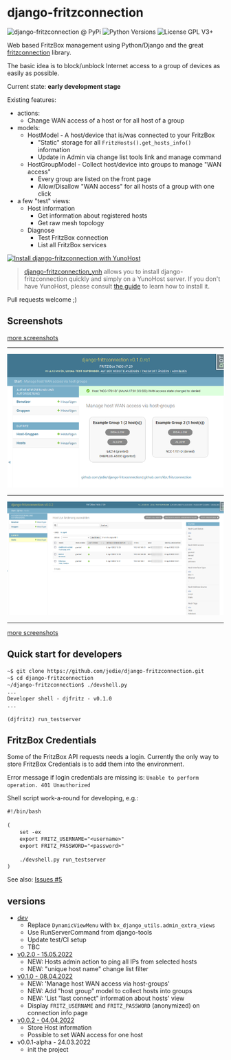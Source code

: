 # django-fritzconnection

![django-fritzconnection @ PyPi](https://img.shields.io/pypi/v/django-fritzconnection?label=django-fritzconnection%20%40%20PyPi)
![Python Versions](https://img.shields.io/pypi/pyversions/django-fritzconnection)
![License GPL V3+](https://img.shields.io/pypi/l/django-fritzconnection)

Web based FritzBox management using Python/Django and the great [fritzconnection](https://github.com/kbr/fritzconnection) library.

The basic idea is to block/unblock Internet access to a group of devices as easily as possible.

Current state: **early development stage**

Existing features:

* actions:
  * Change WAN access of a host or for all host of a group
* models:
  * HostModel - A host/device that is/was connected to your FritzBox
    * "Static" storage for all `FritzHosts().get_hosts_info()` information
    * Update in Admin via change list tools link and manage command
  * HostGroupModel - Collect host/device into groups to manage "WAN access"
    * Every group are listed on the front page
    * Allow/Disallow "WAN access" for all hosts of a group with one click
* a few "test" views:
  * Host information
    * Get information about registered hosts
    * Get raw mesh topology
  * Diagnose
    * Test FritzBox connection
    * List all FritzBox services


[![Install django-fritzconnection with YunoHost](https://install-app.yunohost.org/install-with-yunohost.svg)](https://install-app.yunohost.org/?app=django-fritzconnection)

> [django-fritzconnection_ynh](https://github.com/YunoHost-Apps/django-fritzconnection_ynh) allows you to install django-fritzconnection quickly and simply on a YunoHost server. If you don't have YunoHost, please consult [the guide](https://yunohost.org/#/install) to learn how to install it.

Pull requests welcome ;)


## Screenshots

[more screenshots](https://github.com/jedie/jedie.github.io/tree/master/screenshots/django-fritzconnection)

----

![Group Management](https://raw.githubusercontent.com/jedie/jedie.github.io/master/screenshots/django-fritzconnection/v0.1.0.rc1%20-%20Group%20Management.png)

----

![Host Change List](https://raw.githubusercontent.com/jedie/jedie.github.io/master/screenshots/django-fritzconnection/v0.0.2%20-%20hosts%20change%20list.png)

----

[more screenshots](https://github.com/jedie/jedie.github.io/tree/master/screenshots/django-fritzconnection)


## Quick start for developers

```
~$ git clone https://github.com/jedie/django-fritzconnection.git
~$ cd django-fritzconnection
~/django-fritzconnection$ ./devshell.py
...
Developer shell - djfritz - v0.1.0
...

(djfritz) run_testserver
```

## FritzBox Credentials

Some of the FritzBox API requests needs a login. Currently the only way to store FritzBox Credentials is to add them into the environment.

Error message if login credentials are missing is: `Unable to perform operation. 401 Unauthorized`

Shell script work-a-round for developing, e.g.:

```
#!/bin/bash

(
    set -ex
    export FRITZ_USERNAME="<username>"
    export FRITZ_PASSWORD="<password>"

    ./devshell.py run_testserver
)
```
See also: [Issues #5](https://github.com/jedie/django-fritzconnection/issues/5)

## versions

* [*dev*](https://github.com/jedie/django-fritzconnection/compare/v0.3.0rc1...main)
  * Replace `DynamicViewMenu` with `bx_django_utils.admin_extra_views`
  * Use RunServerCommand from django-tools
  * Update test/CI setup
  * TBC
* [v0.2.0 - 15.05.2022](https://github.com/jedie/django-fritzconnection/compare/v0.1.0...v0.2.0)
  * NEW: Hosts admin action to ping all IPs from selected hosts
  * NEW: "unique host name" change list filter
* [v0.1.0 - 08.04.2022](https://github.com/jedie/django-fritzconnection/compare/v0.0.2...v0.1.0)
  * NEW: 'Manage host WAN access via host-groups'
  * NEW: Add "host group" model to collect hosts into groups
  * NEW: 'List "last connect" information about hosts' view
  * Display `FRITZ_USERNAME` and `FRITZ_PASSWORD` (anonymized) on connection info page
* [v0.0.2 - 04.04.2022](https://github.com/jedie/django-fritzconnection/compare/v0.0.1-alpha...v0.0.2)
  * Store Host information
  * Possible to set WAN access for one host
* v0.0.1-alpha - 24.03.2022
  * init the project
